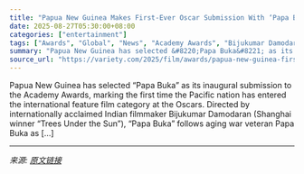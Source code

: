 ```yaml
---
title: "Papua New Guinea Makes First-Ever Oscar Submission With ‘Papa Buka’ (EXCLUSIVE)"
date: 2025-08-27T05:30:00+08:00
categories: ["entertainment"]
tags: ["Awards", "Global", "News", "Academy Awards", "Bijukumar Damodaran", "Papa Buka", "Papua New Guinea"]
summary: "Papua New Guinea has selected &#8220;Papa Buka&#8221; as its inaugural submission to the Academy Awards, marking the first time the Pacific nation has entered the international feature film category a"
source_url: "https://variety.com/2025/film/awards/papua-new-guinea-first-ever-oscar-submission-papa-buka-1236498808/"
---
```


Papua New Guinea has selected &#8220;Papa Buka&#8221; as its inaugural submission to the Academy Awards, marking the first time the Pacific nation has entered the international feature film category at the Oscars. Directed by internationally acclaimed Indian filmmaker Bijukumar Damodaran (Shanghai winner &#8220;Trees Under the Sun&#8221;), &#8220;Papa Buka&#8221; follows aging war veteran Papa Buka as [&#8230;]

---

*来源: [原文链接](https://variety.com/2025/film/awards/papua-new-guinea-first-ever-oscar-submission-papa-buka-1236498808/)*
